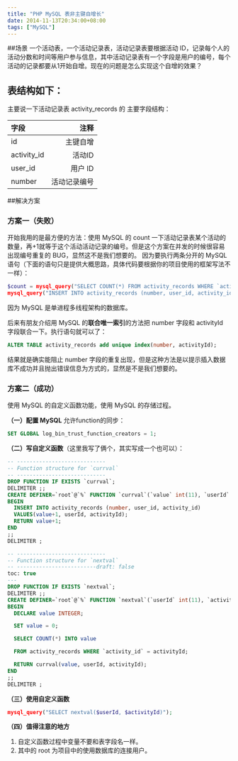 ```yaml
---
title: "PHP MySQL 表非主键自增长"
date: 2014-11-13T20:34:00+08:00
tags: ["MySQL"] 
---
```

##场景
一个活动表，一个活动记录表，活动记录表要根据活动 ID，记录每个人的活动分数和时间等用户参与信息，其中活动记录表有一个字段是用户的编号，每个活动的记录都要从1开始自增。现在的问题是怎么实现这个自增的效果？


## 表结构如下：
主要说一下活动记录表 activity_records 的 主要字段结构：

| 字段               | 注释
| :-----------------|-------------:
| id                |  主键自增
| activity_id       | 活动ID
| user_id           | 用户 ID
| number            |活动记录编号


##解决方案
<!--more-->

### 方案一（失败）
开始我用的是最方便的方法：使用 MySQL 的 count 一下活动记录表某个活动的数量，再+1就等于这个活动活动记录的编号。但是这个方案在并发的时候很容易出现编号重复的 BUG，显然这不是我们想要的。
因为要执行两条分开的 MySQL 语句（下面的语句只是提供大概思路，具体代码要根据你的项目使用的框架写法不一样）：

```php
$count = mysql_query("SELECT COUNT(*) FROM activity_records WHERE `activity_id` = activityId");
mysql_query("INSERT INTO activity_records (number, user_id, activity_id) VALUES ($count+1, userId, activityId)");
```

因为 MySQL 是单进程多线程架构的数据库。

后来有朋友介绍用 MySQL 的**联合唯一索引**的方法把 number 字段和 activityId 字段联合一下。执行语句就可以了：

```sql
ALTER TABLE activity_records add unique index(number, activityId);
```

结果就是确实能阻止 number 字段的重复出现，但是这种方法是以提示插入数据库不成功并且抛出错误信息为方式的，显然是不是我们想要的。

### 方案二（成功）
使用 MySQL 的自定义函数功能，使用 MySQL 的存储过程。

**（一）配置 MySQL** 允许function的同步：

```sql
SET GLOBAL log_bin_trust_function_creators = 1;
```

**（二）写自定义函数**（这里我写了俩个，其实写成一个也可以）：

```sql
-- ----------------------------
-- Function structure for `currval`
-- ----------------------------
DROP FUNCTION IF EXISTS `currval`;
DELIMITER ;;
CREATE DEFINER=`root`@`%` FUNCTION `currval`(`value` int(11), `userId` int(11), `activityId` int(11)) RETURNS int(11)
BEGIN
  INSERT INTO activity_records (number, user_id, activity_id)
  VALUES(value+1, userId, activityId);
  RETURN value+1;
END
;;
DELIMITER ;

-- ----------------------------
-- Function structure for `nextval`
-- -------------------------draft: false
toc: true
---
DROP FUNCTION IF EXISTS `nextval`;
DELIMITER ;;
CREATE DEFINER=`root`@`%` FUNCTION `nextval`(`userId` int(11), `activityId` int(11)) RETURNS int(11)
BEGIN
  DECLARE value INTEGER;

  SET value = 0;

  SELECT COUNT(*) INTO value

  FROM activity_records WHERE `activity_id` = activityId;

  RETURN currval(value, userId, activityId);
END
;;
DELIMITER ;
```

**（三）使用自定义函数**

```php
mysql_query("SELECT nextval($userId, $activityId)");
```


**（四）值得注意的地方**

1. 自定义函数过程中变量不要和表字段名一样。
2. 其中的 root 为项目中的使用数据库的连接用户。